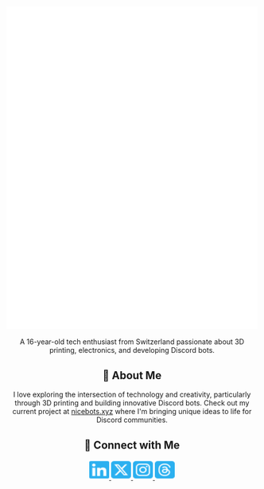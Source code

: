  ![metrics](/github-metrics.svg)
<!--
<p align="center">
  <img src="url_to_a_banner_image_representing_your_interests" alt="Banner Image" />
</p>
-->
<p align="center">
  A 16-year-old tech enthusiast from Switzerland passionate about 3D printing, electronics, and developing Discord bots.
</p>

<h2 align="center">🚀 About Me</h2>
<p align="center">
  I love exploring the intersection of technology and creativity, particularly through 3D printing and building innovative Discord bots. Check out my current project at <a href="https://nicebots.xyz">nicebots.xyz</a> where I'm bringing unique ideas to life for Discord communities.
</p>

<h2 align="center">🔗 Connect with Me</h2>
<p align="center">
  <a href="https://www.linkedin.com/in/j%C3%A9r%C3%A9mie-cotti-0b8a152a5/">
    <img src="linkedin.svg" alt="LinkedIn" width="40" height="40"/>
  </a>
  <a href="https://twitter.com/LatPail">
    <img src="square-x-twitter.svg" alt="Twitter" width="40" height="40"/>
  </a>
  <a href="https://www.instagram.com/paillat.dev/">
    <img src="square-instagram.svg" alt="Instagram" width="40" height="40"/>
  </a>
  <a href="https://www.threads.net/@paillat.dev">
    <img src="square-threads.svg" alt="Threads" width="40" height="40"/>
  </a>
</p>

<!--
<h2 align="center">🔨 My Projects</h2>
<p align="center">
  <a href="link_to_your_project_repository">Project Name</a> - A brief description of your project.
</p>
<h2 align="center">💡 Fun Fact</h2>
<p align="center">
  When I'm not coding, you'll find me tinkering with my 3D printer or brainstorming the next cool feature for a Discord bot!
</p>
-->
